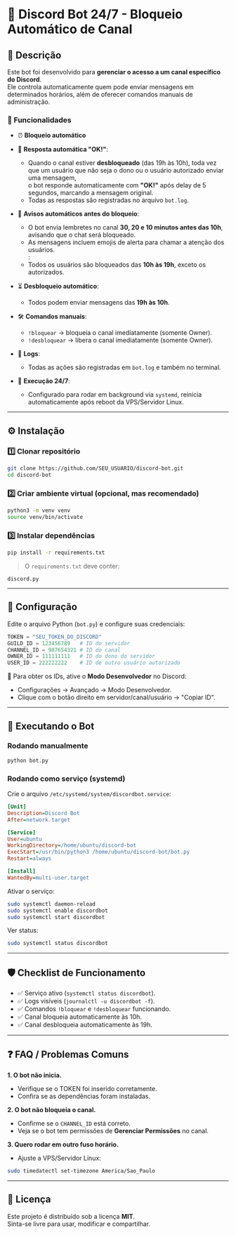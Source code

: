 # 🤖 Discord Bot 24/7 - Bloqueio Automático de Canal

## 📌 Descrição
Este bot foi desenvolvido para **gerenciar o acesso a um canal específico do Discord**.  
Ele controla automaticamente quem pode enviar mensagens em determinados horários, além de oferecer comandos manuais de administração.

### 🔑 Funcionalidades

- ⏰ **Bloqueio automático**

- 🤖 **Resposta automática "OK!"**:  
  - Quando o canal estiver **desbloqueado** (das 19h às 10h), toda vez que um usuário que não seja o dono ou o usuário autorizado enviar uma mensagem,  
    o bot responde automaticamente com **"OK!"** após delay de 5 segundos, marcando a mensagem original.  
  - Todas as respostas são registradas no arquivo `bot.log`.  


- 🔔 **Avisos automáticos antes do bloqueio**:  
  - O bot envia lembretes no canal **30, 20 e 10 minutos antes das 10h**, avisando que o chat será bloqueado.  
  - As mensagens incluem emojis de alerta para chamar a atenção dos usuários.  
:  
  - Todos os usuários são bloqueados das **10h às 19h**, exceto os autorizados.  
- ⏳ **Desbloqueio automático**:  
  - Todos podem enviar mensagens das **19h às 10h**.  
- 🛠 **Comandos manuais**:  
  - `!bloquear` → bloqueia o canal imediatamente (somente Owner).  
  - `!desbloquear` → libera o canal imediatamente (somente Owner).  
- 📜 **Logs**:  
  - Todas as ações são registradas em `bot.log` e também no terminal.  
- 🔁 **Execução 24/7**:  
  - Configurado para rodar em background via `systemd`, reinicia automaticamente após reboot da VPS/Servidor Linux.  

---

## ⚙️ Instalação

### 1️⃣ Clonar repositório
```bash
git clone https://github.com/SEU_USUARIO/discord-bot.git
cd discord-bot
```

### 2️⃣ Criar ambiente virtual (opcional, mas recomendado)
```bash
python3 -m venv venv
source venv/bin/activate
```

### 3️⃣ Instalar dependências
```bash
pip install -r requirements.txt
```

> O `requirements.txt` deve conter:  
```
discord.py
```

---

## 🔧 Configuração

Edite o arquivo Python (`bot.py`) e configure suas credenciais:

```python
TOKEN = "SEU_TOKEN_DO_DISCORD"
GUILD_ID = 123456789   # ID do servidor
CHANNEL_ID = 987654321 # ID do canal
OWNER_ID = 111111111   # ID do dono do servidor
USER_ID = 222222222    # ID de outro usuário autorizado
```

📌 Para obter os IDs, ative o **Modo Desenvolvedor** no Discord:  
- Configurações → Avançado → Modo Desenvolvedor.  
- Clique com o botão direito em servidor/canal/usuário → "Copiar ID".  

---

## 🚀 Executando o Bot

### Rodando manualmente
```bash
python bot.py
```

### Rodando como serviço (systemd)
Crie o arquivo `/etc/systemd/system/discordbot.service`:

```ini
[Unit]
Description=Discord Bot
After=network.target

[Service]
User=ubuntu
WorkingDirectory=/home/ubuntu/discord-bot
ExecStart=/usr/bin/python3 /home/ubuntu/discord-bot/bot.py
Restart=always

[Install]
WantedBy=multi-user.target
```

Ativar o serviço:
```bash
sudo systemctl daemon-reload
sudo systemctl enable discordbot
sudo systemctl start discordbot
```

Ver status:
```bash
sudo systemctl status discordbot
```

---

## 🛡 Checklist de Funcionamento
- ✅ Serviço ativo (`systemctl status discordbot`).  
- ✅ Logs visíveis (`journalctl -u discordbot -f`).  
- ✅ Comandos `!bloquear` e `!desbloquear` funcionando.  
- ✅ Canal bloqueia automaticamente às 10h.  
- ✅ Canal desbloqueia automaticamente às 19h.  

---

## ❓ FAQ / Problemas Comuns

**1. O bot não inicia.**  
- Verifique se o TOKEN foi inserido corretamente.  
- Confira se as dependências foram instaladas.  

**2. O bot não bloqueia o canal.**  
- Confirme se o `CHANNEL_ID` está correto.  
- Veja se o bot tem permissões de **Gerenciar Permissões** no canal.  

**3. Quero rodar em outro fuso horário.**  
- Ajuste a VPS/Servidor Linux:  
```bash
sudo timedatectl set-timezone America/Sao_Paulo
```

---

## 📜 Licença
Este projeto é distribuído sob a licença **MIT**.  
Sinta-se livre para usar, modificar e compartilhar.  
